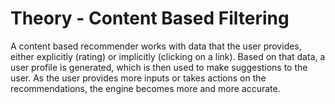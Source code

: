# Theory - Content Based Filtering
A content based recommender works with data that the user provides, either explicitly (rating) or implicitly (clicking on a link). Based on that data, a user profile is generated, which is then used to make suggestions to the user. As the user provides more inputs or takes actions on the recommendations, the engine becomes more and more accurate.
